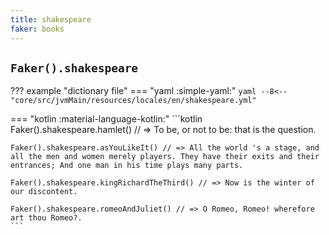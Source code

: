 ```yaml
---
title: shakespeare
faker: books
---
```


## `Faker().shakespeare`

??? example "dictionary file"
    === "yaml :simple-yaml:"
        ```yaml
        --8<-- "core/src/jvmMain/resources/locales/en/shakespeare.yml"
        ```

=== "kotlin :material-language-kotlin:"
    ```kotlin
    Faker().shakespeare.hamlet() // => To be, or not to be: that is the question.

    Faker().shakespeare.asYouLikeIt() // => All the world 's a stage, and all the men and women merely players. They have their exits and their entrances; And one man in his time plays many parts.

    Faker().shakespeare.kingRichardTheThird() // => Now is the winter of our discontent.

    Faker().shakespeare.romeoAndJuliet() // => O Romeo, Romeo! wherefore art thou Romeo?.
    ```
